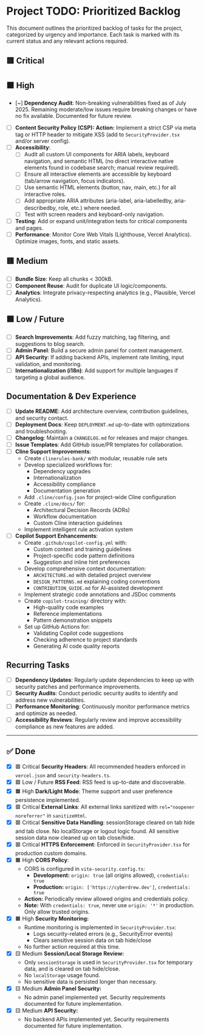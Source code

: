 # Project TODO: Prioritized Backlog

This document outlines the prioritized backlog of tasks for the project, categorized by urgency and importance. Each task is marked with its current status and any relevant actions required.

## 🟥 Critical

## 🟧 High
- [~] **Dependency Audit**: Non-breaking vulnerabilities fixed as of July 2025. Remaining moderate/low issues require breaking changes or have no fix available. Documented for future review.
- [ ] **Content Security Policy (CSP):** **Action:** Implement a strict CSP via meta tag or HTTP header to mitigate XSS (add to `SecurityProvider.tsx` and/or server config).
- [ ] **Accessibility**:  
    - [ ] Audit all custom UI components for ARIA labels, keyboard navigation, and semantic HTML (no direct interactive native elements found in codebase search; manual review required).
    - [ ] Ensure all interactive elements are accessible by keyboard (tab/arrow navigation, focus indicators).
    - [ ] Use semantic HTML elements (button, nav, main, etc.) for all interactive roles.
    - [ ] Add appropriate ARIA attributes (aria-label, aria-labelledby, aria-describedby, role, etc.) where needed.
    - [ ] Test with screen readers and keyboard-only navigation.
- [ ] **Testing**: Add or expand unit/integration tests for critical components and pages.
- [ ] **Performance**: Monitor Core Web Vitals (Lighthouse, Vercel Analytics). Optimize images, fonts, and static assets.

## 🟨 Medium
- [ ] **Bundle Size**: Keep all chunks < 300kB.
- [ ] **Component Reuse**: Audit for duplicate UI logic/components.
- [ ] **Analytics**: Integrate privacy-respecting analytics (e.g., Plausible, Vercel Analytics).

## 🟩 Low / Future
- [ ] **Search Improvements**: Add fuzzy matching, tag filtering, and suggestions to blog search.
- [ ] **Admin Panel**: Build a secure admin panel for content management.
- [ ] **API Security**: If adding backend APIs, implement rate limiting, input validation, and monitoring.
- [ ] **Internationalization (i18n)**: Add support for multiple languages if targeting a global audience.

## Documentation & Dev Experience
- [ ] **Update README**: Add architecture overview, contribution guidelines, and security contact.
- [ ] **Deployment Docs**: Keep `DEPLOYMENT.md` up-to-date with optimizations and troubleshooting.
- [ ] **Changelog**: Maintain a `CHANGELOG.md` for releases and major changes.
- [ ] **Issue Templates**: Add GitHub issue/PR templates for collaboration.
- [ ] **Cline Support Improvements**:
  * Create `clinerules-bank/` with modular, reusable rule sets
  * Develop specialized workflows for:
    - Dependency upgrades
    - Internationalization
    - Accessibility compliance
    - Documentation generation
  * Add `.cline/config.json` for project-wide Cline configuration
  * Create `.cline/docs/` for:
    - Architectural Decision Records (ADRs)
    - Workflow documentation
    - Custom Cline interaction guidelines
  * Implement intelligent rule activation system
- [ ] **Copilot Support Enhancements**:
  * Create `.github/copilot-config.yml` with:
    - Custom context and training guidelines
    - Project-specific code pattern definitions
    - Suggestion and inline hint preferences
  * Develop comprehensive context documentation:
    - `ARCHITECTURE.md` with detailed project overview
    - `DESIGN_PATTERNS.md` explaining coding conventions
    - `CONTRIBUTION_GUIDE.md` for AI-assisted development
  * Implement strategic code annotations and JSDoc comments
  * Create `copilot-training/` directory with:
    - High-quality code examples
    - Reference implementations
    - Pattern demonstration snippets
  * Set up GitHub Actions for:
    - Validating Copilot code suggestions
    - Checking adherence to project standards
    - Generating AI code quality reports

## Recurring Tasks
- [ ] **Dependency Updates**: Regularly update dependencies to keep up with security patches and performance improvements.
- [ ] **Security Audits**: Conduct periodic security audits to identify and address new vulnerabilities.
- [ ] **Performance Monitoring**: Continuously monitor performance metrics and optimize as needed.
- [ ] **Accessibility Reviews**: Regularly review and improve accessibility compliance as new features are added.

---

## ✅ Done
- [x] 🟥 Critical **Security Headers**: All recommended headers enforced in `vercel.json` and `security-headers.ts`.
- [x] 🟩 Low / Future **RSS Feed**: RSS feed is up-to-date and discoverable.
- [x] 🟧 High **Dark/Light Mode**: Theme support and user preference persistence implemented.
- [x] 🟥 Critical **External Links**: All external links sanitized with `rel="noopener noreferrer"` in `sanitizeHtml`.
- [x] 🟥 Critical **Sensitive Data Handling**: sessionStorage cleared on tab hide and tab close. No localStorage or logout logic found. All sensitive session data now cleaned up on tab close/hide.
- [x] 🟥 Critical **HTTPS Enforcement**: Enforced in `SecurityProvider.tsx` for production custom domains.
- [x] 🟧 High **CORS Policy**:  
    - CORS is configured in `vite-security.config.ts`:
        - **Development:** `origin: true` (all origins allowed), `credentials: true`
        - **Production:** `origin: ['https://cyberdrew.dev']`, `credentials: true`
    - **Action:** Periodically review allowed origins and credentials policy.  
    - **Note:** With `credentials: true`, never use `origin: '*'` in production. Only allow trusted origins.
- [x] 🟧 High **Security Monitoring:**  
    - Runtime monitoring is implemented in `SecurityProvider.tsx`:
        - Logs security-related errors (e.g., SecurityError events)
        - Clears sensitive session data on tab hide/close
    - No further action required at this time.
- [x] 🟨 Medium **Session/Local Storage Review:**  
    - Only `sessionStorage` is used in `SecurityProvider.tsx` for temporary data, and is cleared on tab hide/close.
    - No `localStorage` usage found.
    - No sensitive data is persisted longer than necessary.
- [x] 🟨 Medium **Admin Panel Security:**  
    - No admin panel implemented yet. Security requirements documented for future implementation.
- [x] 🟨 Medium **API Security:**  
    - No backend APIs implemented yet. Security requirements documented for future implementation.
